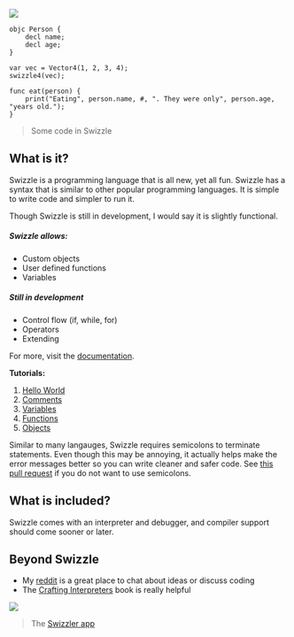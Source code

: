 ![](https://raw.githubusercontent.com/SafelySwift/Swizzle/master/Images/Swizzle%20Logo%20Wide.png) 

```
objc Person {
    decl name;
    decl age;
}

var vec = Vector4(1, 2, 3, 4);
swizzle4(vec);

func eat(person) {
    print("Eating", person.name, #, ". They were only", person.age, "years old.");
}
```
> Some code in Swizzle

## What is it?

Swizzle is a programming language that is all new, yet all fun. Swizzle has a syntax that is similar to other popular programming languages. It is simple to write code and simpler to run it.

Though Swizzle is still in development, I would say it is slightly functional.

##### Swizzle allows:

- Custom objects
- User defined functions
- Variables

##### Still in development

- Control flow (if, while, for)
- Operators
- Extending

For more, visit the [documentation](https://github.com/SafelySwift/Swizzle/wiki).

**Tutorials:**
1. [Hello World](https://github.com/SafelySwift/Swizzle/blob/gh-pages/Tutorials/Hello%20World%20(%231).md)
2. [Comments](https://github.com/SafelySwift/Swizzle/blob/gh-pages/Tutorials/Comments%20(%232).md)
3. [Variables](https://github.com/SafelySwift/Swizzle/blob/gh-pages/Tutorials/Variables%20(%233).md)
4. [Functions](https://github.com/SafelySwift/Swizzle/blob/gh-pages/Tutorials/Functions%20(%234).md)
5. [Objects](https://github.com/SafelySwift/Swizzle/blob/gh-pages/Tutorials/Objects%20(%235).md)

Similar to many langauges, Swizzle requires semicolons to terminate statements. Even though this may be annoying, it actually helps make the error messages better so you can write cleaner and safer code. See [this pull request](https://github.com/SafelySwift/Swizzle/pull/36) if you do not want to use semicolons.

## What is included?

Swizzle comes with an interpreter and debugger, and compiler support should come sooner or later. 

## Beyond Swizzle
- My [reddit](https://www.reddit.com/user/SafelySwift) is a great place to chat about ideas or discuss coding
- The [Crafting Interpreters](http://craftinginterpreters.com) book is really helpful

![](https://raw.githubusercontent.com/SafelySwift/SwizzleApp/master/Swizzler/Swizzler/Images/SyntaxHighlighting%20in%20Swizzler%20w%3Aclar%20console%20gif.gif)
> The [Swizzler app](https://safelyswift.github.io/SwizzleApp/)
